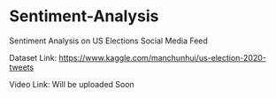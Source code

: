 # Sentiment-Analysis
Sentiment Analysis on US Elections Social Media Feed

Dataset Link: https://www.kaggle.com/manchunhui/us-election-2020-tweets

Video Link: Will be uploaded Soon
